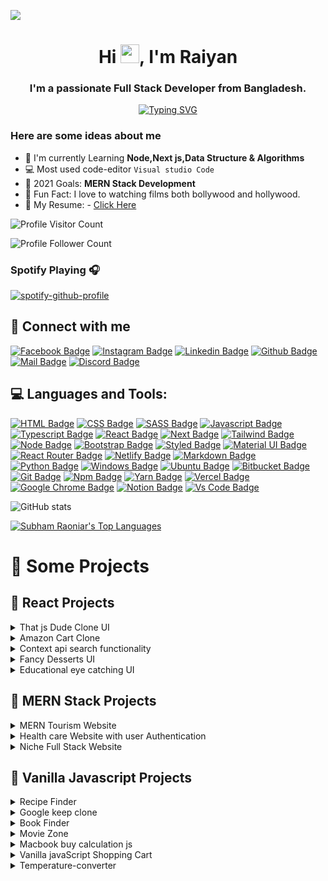 ![](https://i.ibb.co/tXDd8cc/Tajkier-Haque-Raiyan.gif)

<h1 align="center">Hi <img src="https://raw.githubusercontent.com/MartinHeinz/MartinHeinz/master/wave.gif" width="30px">, I'm Raiyan</h1>
<h3 align="center">I'm a passionate Full Stack Developer from Bangladesh.</h3>

<p dir="auto" align="center"><a href="https://git.io/typing-svg" rel="nofollow"><img src="https://camo.githubusercontent.com/31e3180147b374744f3bd732e84d07f3c1ed3d6ecee18e3d2134764e4511716c/68747470733a2f2f726561646d652d747970696e672d7376672e6865726f6b756170702e636f6d3f636f6c6f723d2532333336424346372673697a653d32322663656e7465723d747275652677696474683d353530266c696e65733d48656c6c6f2532432b677579732532432b49276d2b612b4d45524e2b537461636b2b446576656c6f7065723b416e642b49276d2b616c776179732b72656164792b746f2b636f6c6c61626f726174652b776974682b796f75" alt="Typing SVG" data-canonical-src="https://readme-typing-svg.herokuapp.com?color=%2336BCF7&amp;size=22&amp;center=true&amp;width=550&amp;lines=Hello%2C+guys%2C+I'm+a+MERN+Stack+Developer;And+I'm+always+ready+to+collaborate+with+you" style="max-width: 100%;"></a></p>

### Here are some ideas about me

- 🌱 I'm currently Learning **Node,Next js,Data Structure & Algorithms**
- 💻 Most used code-editor `Visual studio Code`
- 🎯 2021 Goals: **MERN Stack Development**
- 🎥 Fun Fact: I love to watching films both bollywood and hollywood.
- 📃 My Resume: - [Click Here](https://drive.google.com/file/d/1IOpG6du8CIztxO2acpoJ1jJsPl325vNt/view?usp=sharing)
<!-- - 📫 My Portfolio: [S.M.Abtahi Noor](https://smabtahinoor.vercel.app) -->

![Profile Visitor Count](https://visitor-badge.laobi.icu/badge?page_id=coderboy-raiyan)

![Profile Follower Count](https://img.shields.io/github/followers/coderboy-raiyan.svg?style=for-the-badge&logo=github&label=Follower&maxAge=2592000)

### Spotify Playing 🎧

[![spotify-github-profile](https://spotify-github-profile.vercel.app/api/view?uid=ib2jgawh2vll14c3sx9ekup1r&cover_image=true&theme=natemoo-re&bar_color=53b14f&bar_color_cover=true)](https://github.com/kittinan/spotify-github-profile)

## 🚀 Connect with me

[![Facebook Badge](https://img.shields.io/badge/Facebook-1877F2?style=for-the-badge&logo=facebook&logoColor=white)](https://www.facebook.com/tajkierhaque/)
[![Instagram Badge](https://img.shields.io/badge/Instagram-E4405F?style=for-the-badge&logo=instagram&logoColor=white)](https://www.instagram.com/tajkier_haque/)
[![Linkedin Badge](https://img.shields.io/badge/LinkedIn-0077B5?style=for-the-badge&logo=linkedin&logoColor=white)](https://www.linkedin.com/in/tajkier-haque)
[![Github Badge](https://img.shields.io/badge/GitHub-100000?style=for-the-badge&logo=github&logoColor=white)](https://github.com/coderboy-raiyan)
[![Mail Badge](https://img.shields.io/badge/Gmail-D14836?style=for-the-badge&logo=gmail&logoColor=white)](mailto:tajkierhaque@gmail.com)
[![Discord Badge](https://img.shields.io/badge/Discord-7289DA?style=for-the-badge&logo=discord&logoColor=white)](https://discordapp.com/users/Raiyan#6557)

## 💻 Languages and Tools:

[![HTML Badge](https://img.shields.io/badge/HTML5-E34F26?style=for-the-badge&logo=html5&logoColor=white)](https://github.com/coderboy-raiyan)
[![CSS Badge](https://img.shields.io/badge/CSS3-1572B6?style=for-the-badge&logo=css3&logoColor=white)](https://github.com/coderboy-raiyan)
[![SASS Badge](https://img.shields.io/badge/Sass-CC6699?style=for-the-badge&logo=sass&logoColor=white)](https://github.com/coderboy-raiyan)
[![Javascript Badge](https://img.shields.io/badge/JavaScript-F7DF1E?style=for-the-badge&logo=javascript&logoColor=black)](https://github.com/coderboy-raiyan)
[![Typescript Badge](https://img.shields.io/badge/typeScript-0078D6?style=for-the-badge&logo=typeScript&logoColor=white)](https://github.com/coderboy-raiyan)
[![React Badge](https://img.shields.io/badge/React-20232A?style=for-the-badge&logo=react&logoColor=61DAFB)](https://github.com/coderboy-raiyan)
[![Next Badge](https://img.shields.io/badge/NextJS-000?style=for-the-badge&logo=nextjs&logoColor=61DAFB)](https://github.com/coderboy-raiyan)
[![Tailwind Badge](https://img.shields.io/badge/Tailwind_CSS-38B2AC?style=for-the-badge&logo=tailwind-css&logoColor=white)](https://github.com/coderboy-raiyan)
[![Node Badge](https://img.shields.io/badge/Node.js-43853D?style=for-the-badge&logo=node.js&logoColor=white)](https://github.com/coderboy-raiyan)
[![Bootstrap Badge](https://img.shields.io/badge/Bootstrap-563D7C?style=for-the-badge&logo=bootstrap&logoColor=white)](https://github.com/coderboy-raiyan)
[![Styled Badge](https://img.shields.io/badge/styled--components-DB7093?style=for-the-badge&logo=styled-components&logoColor=white)](https://github.com/coderboy-raiyan)
[![Material UI Badge](https://img.shields.io/badge/Material--UI-0081CB?style=for-the-badge&logo=material-ui&logoColor=white)](https://github.com/coderboy-raiyan)
[![React Router Badge](https://img.shields.io/badge/React_Router-CA4245?style=for-the-badge&logo=react-router&logoColor=white)](https://github.com/coderboy-raiyan)
[![Netlify Badge](https://img.shields.io/badge/Netlify-00C7B7?style=for-the-badge&logo=netlify&logoColor=white)](https://github.com/coderboy-raiyan)
[![Markdown Badge](https://img.shields.io/badge/Markdown-000000?style=for-the-badge&logo=markdown&logoColor=white)](https://github.com/coderboy-raiyan)
[![Python Badge](https://img.shields.io/badge/Python-14354C?style=for-the-badge&logo=python&logoColor=white)](https://github.com/coderboy-raiyan)
[![Windows Badge](https://img.shields.io/badge/Windows-0078D6?style=for-the-badge&logo=windows&logoColor=white)](https://github.com/coderboy-raiyan)
[![Ubuntu Badge](https://img.shields.io/badge/Ubuntu-E95420?style=for-the-badge&logo=ubuntu&logoColor=white)](https://github.com/coderboy-raiyan)
[![Bitbucket Badge](https://img.shields.io/badge/Bitbucket-330F63?style=for-the-badge&logo=bitbucket&logoColor=white)](https://github.com/coderboy-raiyan)
[![Git Badge](https://img.shields.io/badge/git-f34f29?style=for-the-badge&logo=git&logoColor=white)](https://github.com/coderboy-raiyan)
[![Npm Badge](https://img.shields.io/badge/npm-d7141a?style=for-the-badge&logo=npm&logoColor=white)](https://github.com/coderboy-raiyan)
[![Yarn Badge](https://img.shields.io/badge/yarn-0078D6?style=for-the-badge&logo=yarn&logoColor=white)](https://github.com/coderboy-raiyan)
[![Vercel Badge](https://img.shields.io/badge/vercel-000?style=for-the-badge&logo=vercel&logoColor=white)](https://github.com/coderboy-raiyan)
[![Google Chrome Badge](https://img.shields.io/badge/google_chrome-556532?style=for-the-badge&logo=googlechrome&logoColor=white)](https://github.com/coderboy-raiyan)
[![Notion Badge](https://img.shields.io/badge/notion-000?style=for-the-badge&logo=notion&logoColor=white)](https://github.com/coderboy-raiyan)
[![Vs Code Badge](https://img.shields.io/badge/Visual_Studio_Code-0078D6?style=for-the-badge&logo=visualstudiocode&logoColor=white)](https://github.com/coderboy-raiyan)

![GitHub stats](https://github-readme-stats.vercel.app/api?username=coderboy-raiyan&show_icons=true&theme=dark)

<a href="https://github.com/SubhamRaoniar28/github-readme-stats"><img alt="Subham Raoniar's Top Languages" src="https://github-readme-stats.vercel.app/api/top-langs/?username=coderboy-raiyan&langs_count=8&count_private=true&layout=compact&theme=react&hide_border=true&bg_color=0D1117" /></a>

# 🚀 Some Projects

## 📢 React Projects

<details>
<summary>That js Dude Clone UI</summary>

1. Live Demo : https://coderboy-raiyan.github.io/that-js-dude/
2. Github Code: https://github.com/coderboy-raiyan/that-js-dude
3. Technology : ReactJS, Vanilla CSS3
![ss](https://i.ibb.co/tqqd2kF/screencapture-coderboy-raiyan-github-io-that-js-dude-2021-11-26-15-43-49.png)
</details>

<details>
<summary>Amazon Cart Clone</summary>

1. Live Demo : https://simple-amazon-cart.netlify.app/
2. Github Code: https://github.com/coderboy-raiyan/amazon-simple-cart
3. Technology : ReactJS, Vanilla CSS3, React router dom.
![ss](https://i.ibb.co/VQmb0fm/screencapture-simple-amazon-cart-netlify-app-2021-11-26-15-47-504.png)
</details>

<details>
<summary>Context api search functionality</summary>

1. Live Demo : https://search-context-api.netlify.app/
2. Github Code: https://github.com/coderboy-raiyan/search-with-context-api
3. Technology : ReactJS,React bootstrap, React router dom.
![ss](https://i.ibb.co/ZdWz8bc/screencapture-search-context-api-netlify-app-2021-11-26-16-03-395.png)
</details>

<details>
<summary>Fancy Desserts UI</summary>
  
1. Live Demo : https://coderboy-raiyan.github.io/Desserts-Web/
2. Github Code: https://github.com/coderboy-raiyan/Desserts-Web
3. Technology : ReactJS,Bootstrap, CSS3.
![ss](https://i.ibb.co/R6Q6JxY/screencapture-coderboy-raiyan-github-io-Desserts-Web-2021-11-26-16-08-26.png)
</details>

<details>
<summary>Educational eye catching UI</summary>
  
1. Educational Solo Client : https://github.com/coderboy-raiyan/Educational-website-client-side
2. Educational Solo Live Link : https://educal-edu.netlify.app/
3. Technologies: React JS, React Bootstrap, React router dom etc...
![ss](https://i.ibb.co/p0gmvLk/screencapture-educal-edu-netlify-app-2021-11-26-19-53-17.png)
</details>

## 📢 MERN Stack Projects

<details>
<summary>MERN Tourism Website</summary>
  
1. MERN Stack Tourism Client : https://github.com/coderboy-raiyan/tourism-client-side-full-stack-web
2. MERN Stack Tourism Live Link :https://traveler-7f312.web.app/
3. MERN Stack Tourism Server Link: https://github.com/coderboy-raiyan/tourism-server-side-code
4. Technologies: React JS, Node JS, Express JS, MongoDB, React Bootstrap etc...
</details>

<details>
<summary>Health care Website with user Authentication</summary>
  
1. Travel Solo Client :https://github.com/coderboy-raiyan/health-care-website
2. Travel Solo Live Link : https://health-care-e23e9.web.app/
3. Technologies: React JS, React Bootstrap etc...
</details>

<details>
<summary>Niche Full Stack Website</summary>
  
1. Niche Solo Client : https://github.com/coderboy-raiyan/niche-client-side-full-stack-web
2. Niche Solo Live Link : https://niche-web-a35d2.web.app/
3. Niche Solo Server Link: https://github.com/coderboy-raiyan/Niche-server-side-code
4. Technologies: React JS, Node JS, Express JS, MongoDB, React Bootstrap, React router dom etc...
</details>

## 📢 Vanilla Javascript Projects

<details>
<summary>Recipe Finder</summary>

1. Live Demo: https://coderboy-raiyan.github.io/recipe-finder/
2. Github Code: https://github.com/coderboy-raiyan/recipe-finder
3. Technology : Vaniila JS
![ss](https://i.ibb.co/Wk6WqxD/screencapture-coderboy-raiyan-github-io-recipe-finder-2021-11-26-16-21-37.png)
</details>

<details>
<summary>Google keep clone</summary>

1. Live Demo: https://coderboy-raiyan.github.io/keep-clone/
2. Github Code:https://github.com/coderboy-raiyan/keep-clone
3. Technology : Vaniila JS, Local Storage
![ss](https://i.ibb.co/N6K5hRz/screencapture-coderboy-raiyan-github-io-keep-clone-2021-11-26-16-23-40.png)
</details>

<details>
<summary>Book Finder</summary>

1. Live Demo: https://bookexplorer.netlify.app/
2. Github Code: https://github.com/coderboy-raiyan/book-library#book-archive-coderboy-raiyan
3. Technology : Vaniila JS.
![ss](https://i.ibb.co/wzJ6hMx/screencapture-bookexplorer-netlify-app-2021-11-26-19-38-305.png)
</details>

<details>
<summary>Movie Zone</summary>

1. Live Demo: https://coderboy-raiyan.github.io/movie-zone/
2. Github Code: https://github.com/coderboy-raiyan/movie-zone
3. Technology : Vaniila JS
![ss](https://i.ibb.co/Mckwqtt/screencapture-coderboy-raiyan-github-io-movie-zone-2021-11-26-19-43-22.png)
</details>

<details>
<summary>Macbook buy calculation js</summary>

1. Live Demo: https://macbook-cart.netlify.app/
2. Github Code: https://github.com/coderboy-raiyan/Macbook-buy-calculation-js
3. Technology : Vaniila JS
![ss](https://i.ibb.co/5rCMXzW/screencapture-macbook-cart-netlify-app-2021-11-26-19-58-44.png)
</details>

<details>
<summary>Vanilla javaScript Shopping Cart</summary>

1. Live Demo: https://coderboy-raiyan.github.io/shopping-cart/
2. Github Code:https://github.com/coderboy-raiyan/shopping-cart
3. Technology : Vaniila JS
![ss](https://i.ibb.co/BVXkxYj/screencapture-coderboy-raiyan-github-io-shopping-cart-2021-11-26-20-01-48.png)
</details>
<details>
<summary>Temperature-converter</summary>

4. Live Demo: https://coderboy-raiyan.github.io/temperature-converter/
5. Github Code:https://github.com/coderboy-raiyan/temperature-converter
6. Technology : Vaniila JS
![ss](https://i.ibb.co/09QZVG9/screencapture-coderboy-raiyan-github-io-temperature-converter-2021-11-26-20-08-11.png)
</details>
